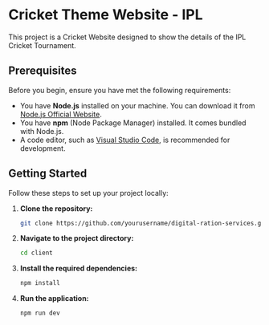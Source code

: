 # Cricket Theme Website - IPL

This project is a Cricket Website designed to show the details of the IPL Cricket Tournament.

## Prerequisites

Before you begin, ensure you have met the following requirements:

- You have **Node.js** installed on your machine. You can download it from [Node.js Official Website](https://nodejs.org/).
- You have **npm** (Node Package Manager) installed. It comes bundled with Node.js.
- A code editor, such as [Visual Studio Code](https://code.visualstudio.com/), is recommended for development.

## Getting Started

Follow these steps to set up your project locally:

1. **Clone the repository:**

   ```bash
   git clone https://github.com/yourusername/digital-ration-services.git

2. **Navigate to the project directory:**

   ```bash
   cd client

3. **Install the required dependencies:**

    ```bash
    npm install

4. **Run the application:**

    ```bash
    npm run dev



